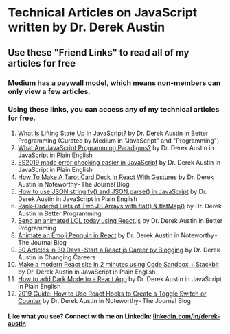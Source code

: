 # Technical Articles on JavaScript written by Dr. Derek Austin
## Use these "Friend Links" to read all of my articles for free
### Medium has a paywall model, which means non-members can only view a few articles.
### Using these links, you can access any of my technical articles for free.
1. [What Is Lifting State Up in JavaScript?](https://medium.com/better-programming/what-is-lifting-state-up-in-javascript-74fb12c6dd71?source=friends_link&sk=cec64ce34b07e3287d4998d435d0c42b)
 by Dr. Derek Austin in Better Programming
 (Curated by Medium in "JavaScript" and "Programming")
2. [What Are JavaScript Programming Paradigms?](https://medium.com/javascript-in-plain-english/what-are-javascript-programming-paradigms-3ef0f576dfdb?source=friends_link&sk=2a4efe7351b328c54e45e6bc4d6ca20b)
by Dr. Derek Austin in JavaScript in Plain English
3. [ES2019 made error checking easier in JavaScript](https://medium.com/javascript-in-plain-english/es2019-made-error-checking-easier-in-javascript-9386e22d5794?source=friends_link&sk=717c90bca60d6c65b1d61f57c24ce1ae)
by Dr. Derek Austin in JavaScript in Plain English
4. [How To Make A Tarot Card Deck In React With Gestures](https://blog.usejournal.com/how-to-make-a-tarot-card-deck-in-react-with-gestures-76ab4ec8933c?source=friends_link&sk=a7a8d00747e5aa52946cc1e7c9354b3b)
by Dr. Derek Austin in Noteworthy - The Journal Blog
5. [How to use JSON.stringify() and JSON.parse() in JavaScript](https://medium.com/javascript-in-plain-english/how-to-use-stringify-and-parse-in-javascript-6b637b571a32?source=friends_link&sk=41e2f4e2c75d8d479c6cbd7245a7eb55)
by Dr. Derek Austin in JavaScript in Plain English
6. [Rank-Ordered Lists of Two JS Arrays with flat() & flatMap()](https://medium.com/@derek_develops/rank-ordered-lists-of-two-js-arrays-with-flat-flatmap-32e0aff6c40f?source=friends_link&sk=d390f806f1aa217e0ad576f524100d92)
by Dr. Derek Austin in Better Programming
7. [Send an animated LOL today using React.js](https://medium.com/@derek_develops/send-an-animated-lol-today-using-react-js-aa18b09fbbed?source=friends_link&sk=a53d318e5a260186e8c10285d4d7fb61)
by Dr. Derek Austin in Better Programming
8. [Animate an Emoji Penguin in React](https://blog.usejournal.com/animate-an-emoji-penguin-in-react-c697e05071e5?source=friends_link&sk=bb57fe6d8597e17beff415bb649daa4e)
by Dr. Derek Austin in Noteworthy - The Journal Blog
9. [30 Articles in 30 Days - Start a React.js Career by Blogging](https://medium.com/changing-careers/30-articles-in-30-days-start-a-react-js-career-on-medium-d6439da2417e)
by Dr. Derek Austin in Changing Careers
10. [Make a modern React site in 2 minutes using Code Sandbox + Stackbit](https://medium.com/javascript-in-plain-english/make-a-modern-react-site-in-2-min-using-code-sandbox-stackbit-18e83c296073?source=friends_link&sk=6d4defb10b1a4a116ded5868803c12a2)
by Dr. Derek Austin in JavaScript in Plain English
11. [How to add Dark Mode to a React App](https://medium.com/javascript-in-plain-english/dark-mode-for-any-react-app-2019-part-1-of-a-series-on-day-night-toggles-b320ece903f7?source=friends_link&sk=db2c2507a8873ff3e753b928278472b3)
by Dr. Derek Austin in JavaScript in Plain English
12. [2019 Guide: How to Use React Hooks to Create a Toggle Switch or Counter](https://blog.usejournal.com/2019-guide-how-to-use-react-hooks-to-create-a-toggle-switch-or-counter-dd9f5cd7062a?source=friends_link&sk=15da0f12c35552f47455318c72bdf7eb)
by Dr. Derek Austin in Noteworthy - The Journal Blog
#### Like what you see? Connect with me on LinkedIn: [linkedin.com/in/derek-austin](https://linkedin.com/in/derek-austin)